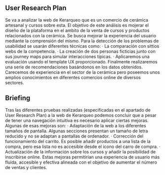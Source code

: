## User Research Plan
Se va a analizar la web de Kerarqueo que es un comercio de cerámica artesanal y cursos sobre esta. El objetivo de este análisis es mojerar el diseño de la plataforma en el ambito de la venta de cursos y productos relacionados con la cerámica. Se busca mejorar la experiencia del usuario mediante la comprensión del mismo.
Para la detección de los problemas de usabilidad se usarán diferentes técnicas como:
  · La comparación con sittios webs de la competencia.
  · La creación de dos personas ficticias junto con sus journey maps para simular interacciones típicas.
  · Aplicaremos una evaluación usando el template UX proporcionado.
Finalmente realizaremos una serie de recomendaciones basándonos en los datos obtenidos.
Carecemos de experiencia en el sector de la cerámica pero poseemos unos amplios conocimientos en diferentes comercios online de diversos sectores.

## Briefing
Tras las diferentes pruebas realizadas (especificadas en el apartado de User Research Plan) a la web de Kerarqueo podemos concluir que a pesar de tener una navegación intuitiva es necesario aplicar ciertas mejoras. Algunas de esas mejoras son:
  · Adaptación de la web a los diferentes tamaños de pantalla. Algunas secciones presentan un tamaño de letra reducido y no se adaptan a pantallas de ordenador.
  · Corrección del funcionamiento del carrito. Es posible añadir productos a una lista de la compra, pero esa lista no es accesible desde el icono del carro de compra.
  · Actualización de la información sobre los cursos y añadir la posibilidad de inscribirse online.
Estas mejoras permitirían una experiencia de usuario más fluida, accesible y efectiva alineada con el objetivo de aumentar el número de ventas y clientes.
